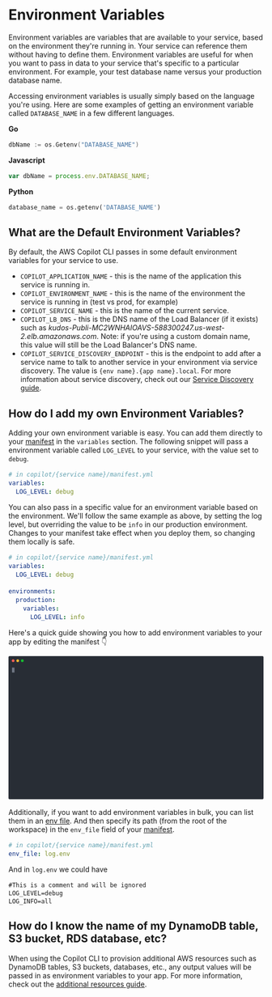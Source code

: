 # Environment Variables

Environment variables are variables that are available to your service, based on the environment they're running in. Your service can reference them without having to define them. Environment variables are useful for when you want to pass in data to your service that's specific to a particular environment. For example, your test database name versus your production database name.

Accessing environment variables is usually simply based on the language you're using. Here are some examples of getting an environment variable called `DATABASE_NAME` in a few different languages.

__Go__
```go
dbName := os.Getenv("DATABASE_NAME")
```

__Javascript__
```javascript
var dbName = process.env.DATABASE_NAME;
```

__Python__
```python
database_name = os.getenv('DATABASE_NAME')
```

## What are the Default Environment Variables?

By default, the AWS Copilot CLI passes in some default environment variables for your service to use.

* `COPILOT_APPLICATION_NAME` - this is the name of the application this service is running in.
* `COPILOT_ENVIRONMENT_NAME` - this is the name of the environment the service is running in (test vs prod, for example)
* `COPILOT_SERVICE_NAME` - this is the name of the current service.
* `COPILOT_LB_DNS` - this is the DNS name of the Load Balancer (if it exists) such as _kudos-Publi-MC2WNHAIOAVS-588300247.us-west-2.elb.amazonaws.com_. Note: if you're using a custom domain name, this value will still be the Load Balancer's DNS name.
* `COPILOT_SERVICE_DISCOVERY_ENDPOINT` - this is the endpoint to add after a service name to talk to another service in your environment via service discovery. The value is `{env name}.{app name}.local`. For more information about service discovery, check out our [Service Discovery guide](../developing/internal-traffic.en.md#service-discovery).

## How do I add my own Environment Variables?

Adding your own environment variable is easy. You can add them directly to your [manifest](../manifest/overview.en.md) in the `variables` section. The following snippet will pass a environment variable called `LOG_LEVEL` to your service, with the value set to `debug`.

```yaml
# in copilot/{service name}/manifest.yml
variables:                    
  LOG_LEVEL: debug
```

You can also pass in a specific value for an environment variable based on the environment. We'll follow the same example as above, by setting the log level, but overriding the value to be `info` in our production environment. Changes to your manifest take effect when you deploy them, so changing them locally is safe.

```yaml
# in copilot/{service name}/manifest.yml
variables:                    
  LOG_LEVEL: debug

environments:
  production:
    variables:
      LOG_LEVEL: info
```

Here's a quick guide showing you how to add environment variables to your app by editing the manifest 👇

![Editing the manifest to add env vars](https://raw.githubusercontent.com/kohidave/ecs-cliv2-demos/master/env-vars-edit.svg?sanitize=true)

Additionally, if you want to add environment variables in bulk, you can list them in an [env file](https://docs.aws.amazon.com/AmazonECS/latest/developerguide/taskdef-envfiles.html#taskdef-envfiles-considerations). And then specify its path (from the root of the workspace) in the `env_file` field of your [manifest](../manifest/overview.en.md).

```yaml
# in copilot/{service name}/manifest.yml
env_file: log.env
```

And in `log.env` we could have
```
#This is a comment and will be ignored
LOG_LEVEL=debug
LOG_INFO=all
```

## How do I know the name of my DynamoDB table, S3 bucket, RDS database, etc?

When using the Copilot CLI to provision additional AWS resources such as DynamoDB tables, S3 buckets, databases, etc., any output values will be passed in as environment variables to your app. For more information, check out the [additional resources guide](../developing/addons/modeling.en.md).
